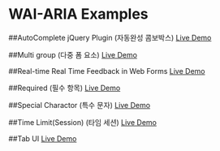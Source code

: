 WAI-ARIA Examples
======================

##AutoComplete jQuery Plugin (자동완성 콤보박스)
[Live Demo](http://mulder21c.github.io/aria-examples/autocomplete/index.html)

##Multi group (다중 폼 요소)
[Live Demo](https://mulder21c.github.io/aria-examples/multi-group/index.html)

##Real-time Real Time Feedback in Web Forms
[Live Demo](https://mulder21c.github.io/aria-examples/realtime-feedback/index.html)

##Required (필수 항목)
[Live Demo](https://mulder21c.github.io/aria-examples/required/index.html)

##Special Charactor (특수 문자)
[Live Demo](https://mulder21c.github.io/aria-examples/special-charactor/index.html)

##Time Limit(Session) (타임 세션)
[Live Demo](https://mulder21c.github.io/aria-examples/time-limit/index.html)

##Tab UI 
[Live Demo](https://mulder21c.github.io/aria-examples/tab-ui/index.html)